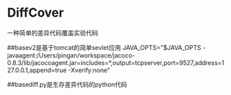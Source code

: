 # DiffCover
一种简单的差异代码覆盖实验代码

##basev2是基于tomcat的简单sevlet应用
JAVA_OPTS="$JAVA_OPTS -javaagent:/Users/pingan/workspace/jacoco-0.8.3/lib/jacocoagent.jar=includes=*,output=tcpserver,port=9527,address=127.0.0.1,append=true -Xverify:none"


##basediff.py是生存差异代码的python代码


